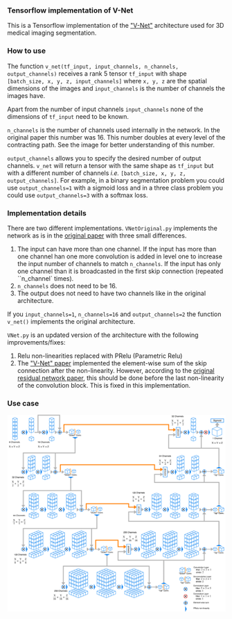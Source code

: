 ### Tensorflow implementation of  V-Net

This is a Tensorflow implementation of the ["V-Net"](https://arxiv.org/abs/1606.04797) architecture used for 3D medical 
imaging segmentation.


### How to use
The function `v_net(tf_input, input_channels, n_channels, output_channels)` receives a rank 5 tensor `tf_input` 
with shape `[batch_size, x, y, z, input_channels]` where `x, y, z` are the spatial dimensions of the images 
and `input_channels` is the number of channels the images have.

Apart from the number of input channels `input_channels` none of the dimensions of `tf_input` need to be known.

`n_channels` is the number of channels used internally in the network. In the original paper this number was 16.
This number doubles at every level of the contracting path. See the image for better understanding of this number.

`output_channels` allows you to specify the desired number of output channels. `v_net` will return a tensor with the 
same shape as `tf_input` but with a different number of channels *i.e.* `[batch_size, x, y, z, output_channels]`.
For example, in a binary segmentation problem you could use `output_channels=1` with a sigmoid loss and in a three class
problem you could use `output_channels=3` with a softmax loss.

### Implementation details

There are two different implementations.
`VNetOriginal.py` implements the network as is in the [original paper]((https://arxiv.org/abs/1606.04797)) with 
three small differences.
1. The input can have more than one channel. If the input has more than one channel han one more convolution is added 
in level one to increase the input number of channels to match `n_channels`. If the input has only one channel than it 
is broadcasted in the first skip connection (repeated ``n_channel` times).
2. `n_channels` does not need to be 16.
3. The output does not need to have two channels like in the original architecture.

If you `input_channels=1`, `n_channels=16` and `output_channels=2` the function `v_net()` implements the 
original architecture.

`VNet.py` is an updated version of the architecture with the following improvements/fixes:
 1. Relu non-linearities replaced with PRelu (Parametric Relu)
 2. The ["V-Net" paper](https://arxiv.org/abs/1606.04797) implemented the element-wise sum of the skip connection after the non-linearity.
 However, according to the [original residual network paper](https://arxiv.org/abs/1512.03385), 
 this should be done before the last non-linearity of the convolution block.
 This is fixed in this implementation.


### Use case

![VNetDiagram](VNetDiagram.png)






